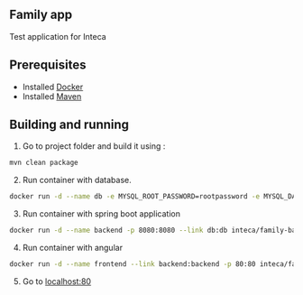 ## Family app ##
 
 Test application for Inteca

## Prerequisites ##
- Installed [Docker](https://www.docker.com/)
- Installed [Maven](https://maven.apache.org/)

## Building and running
1. Go to project folder and build it using :
 ```bash
 mvn clean package
 ```
 2. Run container with database.
  ```bash
docker run -d --name db -e MYSQL_ROOT_PASSWORD=rootpassword -e MYSQL_DATABASE=family -e MYSQL_USER=admin -e MYSQL_PASSWORD=admin mysql:5.6
 ```
 3. Run container with spring boot application
  ```bash
docker run -d --name backend -p 8080:8080 --link db:db inteca/family-backend
 ```
 4. Run container with angular 
   ```bash
docker run -d --name frontend --link backend:backend -p 80:80 inteca/family-frontend
 ```
 5. Go to [localhost:80](http://localhost:80)
 
